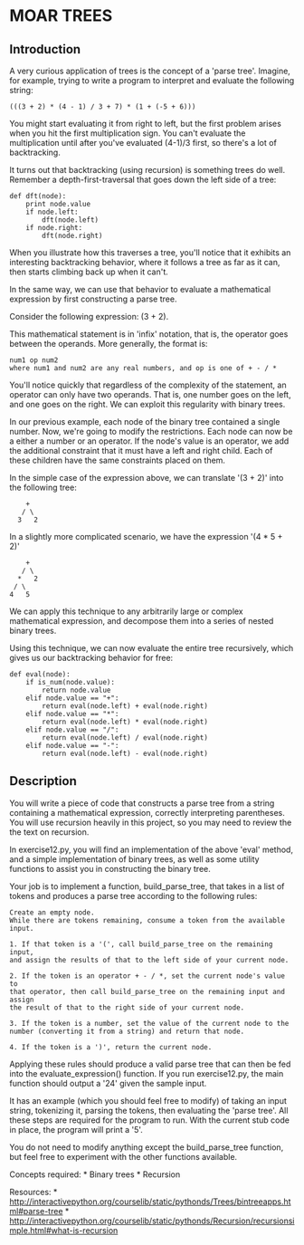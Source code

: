 MOAR TREES
=======

Introduction
-------
A very curious application of trees is the concept of a 'parse tree'. Imagine,
for example, trying to write a program to interpret and evaluate the following
string:

    (((3 + 2) * (4 - 1) / 3 + 7) * (1 + (-5 + 6)))

You might start evaluating it from right to left, but the first problem arises
when you hit the first multiplication sign. You can't evaluate the
multiplication until after you've evaluated (4-1)/3 first, so there's a lot of
backtracking.

It turns out that backtracking (using recursion) is something trees do well.
Remember a depth-first-traversal that goes down the left side of a tree:

    def dft(node):
        print node.value
        if node.left:
            dft(node.left)
        if node.right:
            dft(node.right)

When you illustrate how this traverses a tree, you'll notice that it exhibits
an interesting backtracking behavior, where it follows a tree as far as it can,
then starts climbing back up when it can't.

In the same way, we can use that behavior to evaluate a mathematical expression
by first constructing a parse tree.

Consider the following expression: (3 + 2).

This mathematical statement is in 'infix' notation, that is, the operator goes
between the operands. More generally, the format is:

    num1 op num2
    where num1 and num2 are any real numbers, and op is one of + - / *

You'll notice quickly that regardless of the complexity of the statement, an
operator can only have two operands. That is, one number goes on the left, and
one goes on the right. We can exploit this regularity with binary trees.

In our previous example, each node of the binary tree contained a single
number. Now, we're going to modify the restrictions. Each node can now be a
either a number or an operator. If the node's value is an operator, we add the
additional constraint that it must have a left and right child. Each of these
children have the same constraints placed on them.

In the simple case of the expression above, we can translate '(3 + 2)' into the
following tree:

        +
       / \
      3   2

In a slightly more complicated scenario, we have the expression '(4 * 5 + 2)'

        +
       / \
      *   2
     / \
    4   5

We can apply this technique to any arbitrarily large or complex mathematical
expression, and decompose them into a series of nested binary trees.

Using this technique, we can now evaluate the entire tree recursively, which
gives us our backtracking behavior for free:

    def eval(node):
        if is_num(node.value):
            return node.value
        elif node.value == "+":
            return eval(node.left) + eval(node.right)
        elif node.value == "*":
            return eval(node.left) * eval(node.right)
        elif node.value == "/":
            return eval(node.left) / eval(node.right)
        elif node.value == "-":
            return eval(node.left) - eval(node.right)

Description
-------
You will write a piece of code that constructs a parse tree from a string
containing a mathematical expression, correctly interpreting parentheses. You
will use recursion heavily in this project, so you may need to review the the
text on recursion.

In exercise12.py, you will find an implementation of the above 'eval' method,
and a simple implementation of binary trees, as well as some utility functions
to assist you in constructing the binary tree.

Your job is to implement a function, build_parse_tree, that takes in a list of
tokens and produces a parse tree according to the following rules:

    Create an empty node.
    While there are tokens remaining, consume a token from the available input.

    1. If that token is a '(', call build_parse_tree on the remaining input,
    and assign the results of that to the left side of your current node.

    2. If the token is an operator + - / *, set the current node's value to
    that operator, then call build_parse_tree on the remaining input and assign
    the result of that to the right side of your current node.

    3. If the token is a number, set the value of the current node to the
    number (converting it from a string) and return that node.

    4. If the token is a ')', return the current node.

Applying these rules should produce a valid parse tree that can then be fed
into the evaluate_expression() function. If you run exercise12.py, the main function
should output a '24' given the sample input.

It has an example (which you should feel free to modify) of taking an input
string, tokenizing it, parsing the tokens, then evaluating the 'parse tree'.
All these steps are required for the program to run. With the current stub code
in place, the program will print a '5'. 

You do not need to modify anything except the build_parse_tree function, but
feel free to experiment with the other functions available.

Concepts required:
    * Binary trees
    * Recursion

Resources:
    * http://interactivepython.org/courselib/static/pythonds/Trees/bintreeapps.html#parse-tree
    * http://interactivepython.org/courselib/static/pythonds/Recursion/recursionsimple.html#what-is-recursion
